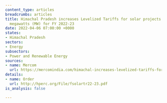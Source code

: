 ```yaml
---
content_type: articles
breadcrumbs: articles
title: Himachal Pradesh increases Levelized Tariffs for solar projects of up to five
  megawatts (MW) for FY 2022-23
date: 2022-04-06 07:00:00 +0000
states:
- Himachal Pradesh
sectors:
- Energy
subsectors:
- Power and Renewable Energy
sources:
- name: Mercom
  url: https://mercomindia.com/himachal-increases-levelized-tariffs-for-solar-projects/
details:
- name: Order
  url: http://hperc.org/File/fsolartr22-23.pdf
is_analysis: false

---
```

